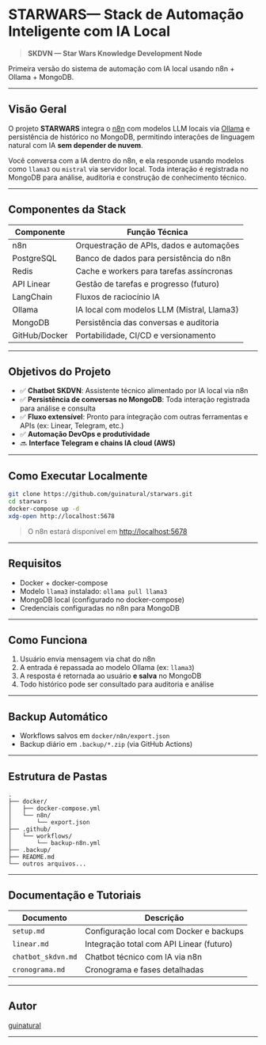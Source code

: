 # STARWARS— Stack de Automação Inteligente com IA Local

> **SKDVN — Star Wars Knowledge Development Node**

Primeira versão do sistema de automação com IA local usando n8n + Ollama + MongoDB.

---

## Visão Geral

O projeto **STARWARS** integra o [n8n](https://n8n.io/) com modelos LLM locais via [Ollama](https://ollama.com/) e persistência de histórico no MongoDB, permitindo interações de linguagem natural com IA **sem depender de nuvem**.

Você conversa com a IA dentro do n8n, e ela responde usando modelos como `llama3` ou `mistral` via servidor local. Toda interação é registrada no MongoDB para análise, auditoria e construção de conhecimento técnico.

---

## Componentes da Stack

| Componente   | Função Técnica                              |
|--------------|---------------------------------------------|
| n8n          | Orquestração de APIs, dados e automações    |
| PostgreSQL   | Banco de dados para persistência do n8n     |
| Redis        | Cache e workers para tarefas assíncronas    |
| API Linear   | Gestão de tarefas e progresso (futuro)      |
| LangChain    | Fluxos de raciocínio IA                     |
| Ollama       | IA local com modelos LLM (Mistral, Llama3)  |
| MongoDB      | Persistência das conversas e auditoria      |
| GitHub/Docker| Portabilidade, CI/CD e versionamento        |

---

## Objetivos do Projeto

- ✅ **Chatbot SKDVN**: Assistente técnico alimentado por IA local via n8n
- ✅ **Persistência de conversas no MongoDB**: Toda interação registrada para análise e consulta
- ✅ **Fluxo extensível**: Pronto para integração com outras ferramentas e APIs (ex: Linear, Telegram, etc.)
- ✅ **Automação DevOps e produtividade**
- 🔜 **Interface Telegram e chains IA cloud (AWS)**

---

## Como Executar Localmente

```bash
git clone https://github.com/guinatural/starwars.git
cd starwars
docker-compose up -d
xdg-open http://localhost:5678
```
> O n8n estará disponível em [http://localhost:5678](http://localhost:5678)

---

## Requisitos

- Docker + docker-compose
- Modelo `llama3` instalado: `ollama pull llama3`
- MongoDB local (configurado no docker-compose)
- Credenciais configuradas no n8n para MongoDB

---

## Como Funciona

1. Usuário envia mensagem via chat do n8n
2. A entrada é repassada ao modelo Ollama (ex: `llama3`)
3. A resposta é retornada ao usuário **e salva** no MongoDB
4. Todo histórico pode ser consultado para auditoria e análise

---

## Backup Automático

- Workflows salvos em `docker/n8n/export.json`
- Backup diário em `.backup/*.zip` (via GitHub Actions)

---

## Estrutura de Pastas

```
.
├── docker/
│   ├── docker-compose.yml
│   └── n8n/
│       └── export.json
├── .github/
│   └── workflows/
│       └── backup-n8n.yml
├── .backup/
├── README.md
└── outros arquivos...
```

---

## Documentação e Tutoriais

| Documento           | Descrição                                    |
|---------------------|-----------------------------------------------|
| `setup.md`          | Configuração local com Docker e backups       |
| `linear.md`         | Integração total com API Linear (futuro)      |
| `chatbot_skdvn.md`  | Chatbot técnico com IA via n8n                |
| `cronograma.md`     | Cronograma e fases detalhadas                 |

---

## Autor

[guinatural](https://github.com/guinatural)

---
